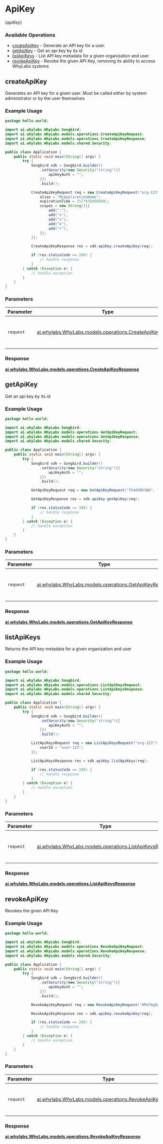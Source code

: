 # ApiKey
(*apiKey*)

### Available Operations

* [createApiKey](#createapikey) - Generate an API key for a user.
* [getApiKey](#getapikey) - Get an api key by its id
* [listApiKeys](#listapikeys) - List API key metadata for a given organization and user
* [revokeApiKey](#revokeapikey) - Revoke the given API Key, removing its ability to access WhyLabs systems

## createApiKey

Generates an API key for a given user. Must be called either by system administrator or by the user themselves

### Example Usage

```java
package hello.world;

import ai.whylabs.WhyLabs.Songbird;
import ai.whylabs.WhyLabs.models.operations.CreateApiKeyRequest;
import ai.whylabs.WhyLabs.models.operations.CreateApiKeyResponse;
import ai.whylabs.WhyLabs.models.shared.Security;

public class Application {
    public static void main(String[] args) {
        try {
            Songbird sdk = Songbird.builder()
                .setSecurity(new Security("string"){{
                    apiKeyAuth = "";
                }})
                .build();

            CreateApiKeyRequest req = new CreateApiKeyRequest("org-123", "user-123"){{
                alias = "MLApplicationName";
                expirationTime = 1577836800000L;
                scopes = new String[]{{
                    add(":"),
                    add("u"),
                    add("s"),
                    add("e"),
                    add("r"),
                }};
            }};            

            CreateApiKeyResponse res = sdk.apiKey.createApiKey(req);

            if (res.statusCode == 200) {
                // handle response
            }
        } catch (Exception e) {
            // handle exception
        }
    }
}
```

### Parameters

| Parameter                                                                                                  | Type                                                                                                       | Required                                                                                                   | Description                                                                                                |
| ---------------------------------------------------------------------------------------------------------- | ---------------------------------------------------------------------------------------------------------- | ---------------------------------------------------------------------------------------------------------- | ---------------------------------------------------------------------------------------------------------- |
| `request`                                                                                                  | [ai.whylabs.WhyLabs.models.operations.CreateApiKeyRequest](../../models/operations/CreateApiKeyRequest.md) | :heavy_check_mark:                                                                                         | The request object to use for the request.                                                                 |


### Response

**[ai.whylabs.WhyLabs.models.operations.CreateApiKeyResponse](../../models/operations/CreateApiKeyResponse.md)**


## getApiKey

Get an api key by its id

### Example Usage

```java
package hello.world;

import ai.whylabs.WhyLabs.Songbird;
import ai.whylabs.WhyLabs.models.operations.GetApiKeyRequest;
import ai.whylabs.WhyLabs.models.operations.GetApiKeyResponse;
import ai.whylabs.WhyLabs.models.shared.Security;

public class Application {
    public static void main(String[] args) {
        try {
            Songbird sdk = Songbird.builder()
                .setSecurity(new Security("string"){{
                    apiKeyAuth = "";
                }})
                .build();

            GetApiKeyRequest req = new GetApiKeyRequest("fh4dUNV3WQ", "org-123");            

            GetApiKeyResponse res = sdk.apiKey.getApiKey(req);

            if (res.statusCode == 200) {
                // handle response
            }
        } catch (Exception e) {
            // handle exception
        }
    }
}
```

### Parameters

| Parameter                                                                                            | Type                                                                                                 | Required                                                                                             | Description                                                                                          |
| ---------------------------------------------------------------------------------------------------- | ---------------------------------------------------------------------------------------------------- | ---------------------------------------------------------------------------------------------------- | ---------------------------------------------------------------------------------------------------- |
| `request`                                                                                            | [ai.whylabs.WhyLabs.models.operations.GetApiKeyRequest](../../models/operations/GetApiKeyRequest.md) | :heavy_check_mark:                                                                                   | The request object to use for the request.                                                           |


### Response

**[ai.whylabs.WhyLabs.models.operations.GetApiKeyResponse](../../models/operations/GetApiKeyResponse.md)**


## listApiKeys

Returns the API key metadata for a given organization and user

### Example Usage

```java
package hello.world;

import ai.whylabs.WhyLabs.Songbird;
import ai.whylabs.WhyLabs.models.operations.ListApiKeysRequest;
import ai.whylabs.WhyLabs.models.operations.ListApiKeysResponse;
import ai.whylabs.WhyLabs.models.shared.Security;

public class Application {
    public static void main(String[] args) {
        try {
            Songbird sdk = Songbird.builder()
                .setSecurity(new Security("string"){{
                    apiKeyAuth = "";
                }})
                .build();

            ListApiKeysRequest req = new ListApiKeysRequest("org-123"){{
                userId = "user-123";
            }};            

            ListApiKeysResponse res = sdk.apiKey.listApiKeys(req);

            if (res.statusCode == 200) {
                // handle response
            }
        } catch (Exception e) {
            // handle exception
        }
    }
}
```

### Parameters

| Parameter                                                                                                | Type                                                                                                     | Required                                                                                                 | Description                                                                                              |
| -------------------------------------------------------------------------------------------------------- | -------------------------------------------------------------------------------------------------------- | -------------------------------------------------------------------------------------------------------- | -------------------------------------------------------------------------------------------------------- |
| `request`                                                                                                | [ai.whylabs.WhyLabs.models.operations.ListApiKeysRequest](../../models/operations/ListApiKeysRequest.md) | :heavy_check_mark:                                                                                       | The request object to use for the request.                                                               |


### Response

**[ai.whylabs.WhyLabs.models.operations.ListApiKeysResponse](../../models/operations/ListApiKeysResponse.md)**


## revokeApiKey

Revokes the given API Key

### Example Usage

```java
package hello.world;

import ai.whylabs.WhyLabs.Songbird;
import ai.whylabs.WhyLabs.models.operations.RevokeApiKeyRequest;
import ai.whylabs.WhyLabs.models.operations.RevokeApiKeyResponse;
import ai.whylabs.WhyLabs.models.shared.Security;

public class Application {
    public static void main(String[] args) {
        try {
            Songbird sdk = Songbird.builder()
                .setSecurity(new Security("string"){{
                    apiKeyAuth = "";
                }})
                .build();

            RevokeApiKeyRequest req = new RevokeApiKeyRequest("HMiFAgQeNb", "org-123", "user-123");            

            RevokeApiKeyResponse res = sdk.apiKey.revokeApiKey(req);

            if (res.statusCode == 200) {
                // handle response
            }
        } catch (Exception e) {
            // handle exception
        }
    }
}
```

### Parameters

| Parameter                                                                                                  | Type                                                                                                       | Required                                                                                                   | Description                                                                                                |
| ---------------------------------------------------------------------------------------------------------- | ---------------------------------------------------------------------------------------------------------- | ---------------------------------------------------------------------------------------------------------- | ---------------------------------------------------------------------------------------------------------- |
| `request`                                                                                                  | [ai.whylabs.WhyLabs.models.operations.RevokeApiKeyRequest](../../models/operations/RevokeApiKeyRequest.md) | :heavy_check_mark:                                                                                         | The request object to use for the request.                                                                 |


### Response

**[ai.whylabs.WhyLabs.models.operations.RevokeApiKeyResponse](../../models/operations/RevokeApiKeyResponse.md)**

